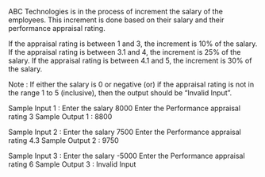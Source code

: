 ABC Technologies is in the process of increment the salary of the employees.  This increment is done based on their salary and their performance appraisal rating.

If the appraisal rating is between 1 and 3, the increment is 10% of the salary.
If the appraisal rating is between 3.1 and 4, the increment is  25% of the salary.
If the appraisal rating is between 4.1 and 5, the increment is  30% of the salary.

Note   :   If either the salary is 0 or negative  (or) if the appraisal rating is not in the range 1 to 5 (inclusive), then the output should be “Invalid Input”.

Sample Input 1 :
Enter the salary
8000
Enter the Performance appraisal rating
3
Sample Output  1 :
8800

 
Sample Input  2 :
Enter the salary
7500
Enter the Performance appraisal rating
4.3
Sample Output  2 :
9750


Sample Input  3 :
Enter the salary
-5000
Enter the Performance appraisal rating
6
Sample Output  3 :
Invalid Input
